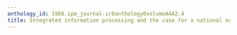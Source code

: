 ```yaml
---
anthology_id: 1968.ipm_journal-ir0anthology0volumeA4A2.4
title: Integrated information processing and the case for a national network
---
```

